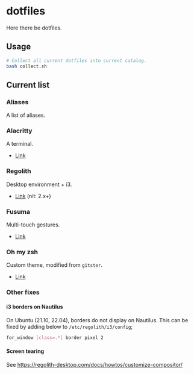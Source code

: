 # dotfiles

Here there be dotfiles.

## Usage

```sh
# Collect all current dotfiles into current catalog.
bash collect.sh
```

## Current list

### Aliases

A list of aliases.

### Alacritty

A terminal.

- [Link](https://github.com/alacritty/alacritty)

### Regolith

Desktop environment + i3.

- [Link](https://regolith-desktop.com/) (nit: 2.x+)

### Fusuma

Multi-touch gestures.

- [Link](https://github.com/iberianpig/fusuma)

### Oh my zsh

Custom theme, modified from `gitster`.

- [Link](https://ohmyz.sh/)

### Other fixes

#### i3 borders on Nautilus

On Ubuntu (21.10, 22.04), borders do not display on Nautilus. This can be fixed by adding below to `/etc/regolith/i3/config`;

```sh
for_window [class=.*] border pixel 2
```

#### Screen tearing

See https://regolith-desktop.com/docs/howtos/customize-compositor/
